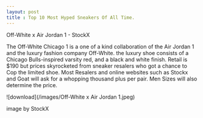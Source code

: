 ```yaml
---
layout: post
title : Top 10 Most Hyped Sneakers Of All Time.
---
```


Off-White x Air Jordan 1 - StockX 

The Off-White Chicago 1 is a one of a kind collaboration of the Air Jordan 1 and the luxury fashion company Off-White.
the luxury shoe consists of a Chicago Bulls-inspired varsity red, and a black and white finish. Retail is $190 but prices
skyrocketed from sneaker resalers who got a chance to Cop the limited shoe. Most Resalers and online websites such as Stockx and
Goat will ask for a whopping thousand plus per pair. Men Sizes will also determine the price. 

![download](/images/Off-White x Air Jordan 1.jpeg) 

image by StockX



 
